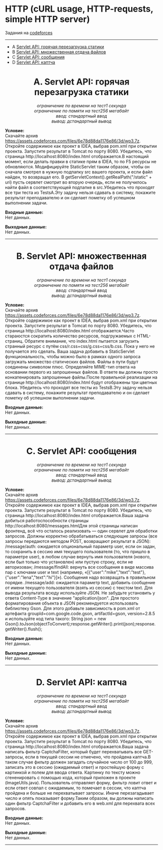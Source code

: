 # HTTP (cURL usage, HTTP-requests, simple HTTP server)
Задания на <a href="http://codeforces.com/group/M9Yj6K7UrC/contest/228380/problems">codeforces</a>

***

+ A [Servlet API: горячая перезагрузка статики](#A)
+ B [Servlet API: множественная отдача файлов](#B)
+ C [Servlet API: сообщения](#C)
+ D [Servlet API: каптча](#D)
  
<a name="A"></a>
<h1 align="center">A. Servlet API: горячая перезагрузка статики</h1>
<p align="center"><i>ограничение по времени на тест1 секунда<br>
ограничение по памяти на тест256 мегабайт<br>
ввод: стандартный ввод<br>
вывод: дстандартный вывод</i></p>

__Условие:__  
Скачайте архив https://assets.codeforces.com/files/6e78d88da1176e86/3d/wp3.7z. Откройте содержимое как проект в IDEA, выбрав pom.xml при открытии проекта. Запустите результат в Tomcat по порту 8080. Убедитесь, что страница http://localhost:8080/index.html отображается.В настоящий момент, если делать правки в статике прям в IDEA, то по F5 ресурсы не обновляются. Модифицируйте StaticServlet таким образом, чтобы он сначала смотрел в нужную подпапку src вашего проекта, и если файл найден, то возвращал его. В getServletContext().getRealPath("/static" + uri) пусть сервлет смотрит во вторую очередь, если не получилось найти файл в соответствующей подпапке в src.Убедитесь что проходят все три теста из TestsA.Эту задачу нельзя сдавать в систему, покажите результат преподавателю и он сделает пометку об успешном выполнении задачи.

__Входные данные:__  
Нет данных.

__Выходные данные:__  
Нет данных.


***

<a name="B"></a>
<h1 align="center">B. Servlet API: множественная отдача файлов</h1>
<p align="center"><i>ограничение по времени на тест1 секунда<br>
ограничение по памяти на тест256 мегабайт<br>
ввод: стандартный ввод<br>
вывод: дстандартный вывод</i></p>

__Условие:__  
Скачайте архив https://assets.codeforces.com/files/6e78d88da1176e86/3d/wp3.7z. Откройте содержимое как проект в IDEA, выбрав pom.xml при открытии проекта. Запустите результат в Tomcat по порту 8080. Убедитесь, что страница http://localhost:8080/index.html отображается.Часто стараюстся сократить количество ресурсов, подгружаемых с HTML-страниц. Обратите внимание, что index.html пытается загрузить странный ресурс с путём css/r.css+css/g.css+css/b.css. Пока у него не получается это сделать. Ваша задача добавить в StaticServlet функциональность, чтобы можно было в рамках одного запроса загружать множество статических файлов. Файлы в пути будут соединены символом плюс. Определяйте MIME-тип ответа на основании первого из запрошенных файлов. В ответе вы должны просто конкатенировать запрошенные файлы.После правильной реализации на странице http://localhost:8080/index.html будут отображены три цветных блока. Убедитесь что проходят все тесты из TestsB.Эту задачу нельзя сдавать в систему, покажите результат преподавателю и он сделает пометку об успешном выполнении задачи.

__Входные данные:__  
Нет данных.

__Выходные данные:__  
Нет данных.


***

<a name="C"></a>
<h1 align="center">C. Servlet API: сообщения</h1>
<p align="center"><i>ограничение по времени на тест1 секунда<br>
ограничение по памяти на тест256 мегабайт<br>
ввод: стандартный ввод<br>
вывод: дстандартный вывод</i></p>

__Условие:__  
Скачайте архив https://assets.codeforces.com/files/6e78d88da1176e86/3d/wp3.7z. Откройте содержимое как проект в IDEA, выбрав pom.xml при открытии проекта. Запустите результат в Tomcat по порту 8080. Убедитесь, что страница http://localhost:8080/index.html отображается.Ваша задача добиться работоспособности страницы http://localhost:8080/messages.htmlДля этой страницы написан фронтенд, всё что осталось реализовать — один сервлет для обработки запросов. Должны корректно обрабатываться следующие запросы (все запросы передаются методом POST, возвращают результат в JSON):  /message/auth: ожидается опциональный параметр user, если он задан, то сохранить в сессию имя текущего пользователя (то, что пришло в параметре user), в любом случае вернуть имя пользователя (нового, если был только что установлен) или пустую строку, если не авторизован;  /message/findAll: вернуть все сообщения в виде массива пар с ключами user и text (например, «[{"user":"mike","text":"test"},{"user":"lena","text":"hi"}]»). Сообщения надо возвращать в правильном порядке.  /message/add: ожидается параметр text, добавить сообщение от имени текущего пользователя (взять из сессии) с текстом text. Для вывода результата всюду используйте JSON. Не забудьте установить у ответа Content-Type в значение "application/json". Для простого форматирования объекта в JSON рекомендуется использовать библиотеку Gson. Для этого добавьте зависимость в pom.xml от артефакта groupId=com.google.code.gson, artifactId=gson, version=2.8.5 и используйте код типа такого: String json = new Gson().toJson(objectToConvert);response.getWriter().print(json);response.getWriter().flush();

__Входные данные:__  
Нет данных.

__Выходные данные:__  
Нет данных.


***

<a name="D"></a>
<h1 align="center">D. Servlet API: каптча</h1>
<p align="center"><i>ограничение по времени на тест1 секунда<br>
ограничение по памяти на тест256 мегабайт<br>
ввод: стандартный ввод<br>
вывод: дстандартный вывод</i></p>

__Условие:__  
Скачайте архив https://assets.codeforces.com/files/6e78d88da1176e86/3d/wp3.7z. Откройте содержимое как проект в IDEA, выбрав pom.xml при открытии проекта. Запустите результат в Tomcat по порту 8080. Убедитесь, что страница http://localhost:8080/index.html отображается.Ваша задача написать фильтр CaptchaFilter, который будет перехватывать все GET-запросы, если в текущей сессии не отмечено, что пройдена каптча.В таком случае фильтр должен загадать случайное число от 100 до 999, записать это в сессию (ожидаемый ответ) и простейшую форму с картинкой и полем для ввода ответа. Картинку по тексту можно сгененировать с помощью кода, который приложен в проекте (ImageUtils.java). Пользователь отправляет форму, фильтр ловит ответ и если ответ совпал с ожидаемым, то помечает в сессии, что каптча пройдена и больше не перехватывает запросы. Иначе перезагадывает число и опять показывает форму.Таким образом, вы должны написать один фильтр CaptchaFilter и добавить его в web.xml для перехвата всех запросов.

__Входные данные:__  
Нет данных.

__Выходные данные:__  
Нет данных.


***

